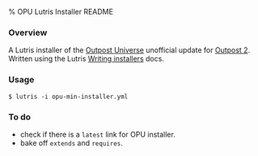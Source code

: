 % OPU Lutris Installer README 

### Overview
A Lutris installer of the [Outpost Universe](https://www.outpost2.net/outpost2.html) unofficial update for [Outpost 2](https://lutris.net/games/outpost-2-divided-destiny/). Written using the Lutris [Writing installers](https://github.com/lutris/lutris/blob/master/docs/installers.rst) docs.

### Usage
`$ lutris -i opu-min-installer.yml`

### To do
* check if there is a `latest` link for OPU installer.
* bake off `extends` and `requires`.
